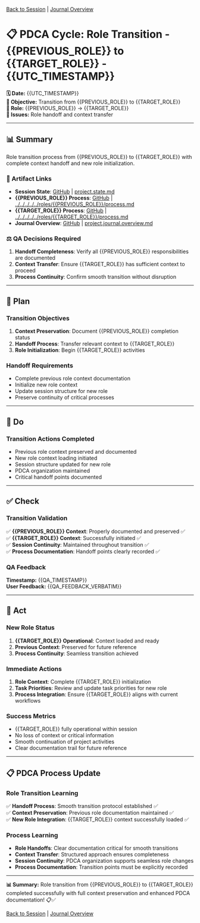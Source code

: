 [Back to Session](../../../project.state.md) | [Journal Overview](../../../../../project.journal.overview.md)

# 📋 **PDCA Cycle: Role Transition - {{PREVIOUS_ROLE}} to {{TARGET_ROLE}} - {{UTC_TIMESTAMP}}**

**🗓️ Date:** {{UTC_TIMESTAMP}}  
**🎯 Objective:** Transition from {{PREVIOUS_ROLE}} to {{TARGET_ROLE}}  
**👤 Role:** {{PREVIOUS_ROLE}} → {{TARGET_ROLE}}  
**🚨 Issues:** Role handoff and context transfer

---

## **📊 Summary**

Role transition process from {{PREVIOUS_ROLE}} to {{TARGET_ROLE}} with complete context handoff and new role initialization.

### **🔗 Artifact Links**

- **Session State**: [GitHub]({{SESSION_GITHUB_URL}}) | [project.state.md](../../../project.state.md)
- **{{PREVIOUS_ROLE}} Process**: [GitHub]({{PREV_ROLE_GITHUB_URL}}) | [../../../../../roles/{{PREVIOUS_ROLE}}/process.md](../../../../../roles/{{PREVIOUS_ROLE}}/process.md)
- **{{TARGET_ROLE}} Process**: [GitHub]({{TARGET_ROLE_GITHUB_URL}}) | [../../../../../roles/{{TARGET_ROLE}}/process.md](../../../../../roles/{{TARGET_ROLE}}/process.md)
- **Journal Overview**: [GitHub]({{JOURNAL_GITHUB_URL}}) | [project.journal.overview.md](../../../../../project.journal.overview.md)

### **⚖️ QA Decisions Required**

1. **Handoff Completeness**: Verify all {{PREVIOUS_ROLE}} responsibilities are documented
2. **Context Transfer**: Ensure {{TARGET_ROLE}} has sufficient context to proceed
3. **Process Continuity**: Confirm smooth transition without disruption

---

## **📝 Plan**

### **Transition Objectives**
1. **Context Preservation**: Document {{PREVIOUS_ROLE}} completion status
2. **Handoff Process**: Transfer relevant context to {{TARGET_ROLE}}
3. **Role Initialization**: Begin {{TARGET_ROLE}} activities

### **Handoff Requirements**
- Complete previous role context documentation
- Initialize new role context
- Update session structure for new role
- Preserve continuity of critical processes

---

## **🔧 Do**

### **Transition Actions Completed**
- Previous role context preserved and documented
- New role context loading initiated
- Session structure updated for new role
- PDCA organization maintained
- Critical handoff points documented

---

## **✅ Check**

### **Transition Validation**
✅ **{{PREVIOUS_ROLE}} Context**: Properly documented and preserved ✅  
✅ **{{TARGET_ROLE}} Context**: Successfully initiated ✅  
✅ **Session Continuity**: Maintained throughout transition ✅  
✅ **Process Documentation**: Handoff points clearly recorded ✅  

### **QA Feedback**
**Timestamp:** {{QA_TIMESTAMP}}  
**User Feedback:** {{QA_FEEDBACK_VERBATIM}}

---

## **🚀 Act**

### **New Role Status**
1. **{{TARGET_ROLE}} Operational**: Context loaded and ready
2. **Previous Context**: Preserved for future reference
3. **Process Continuity**: Seamless transition achieved

### **Immediate Actions**
1. **Role Context**: Complete {{TARGET_ROLE}} initialization
2. **Task Priorities**: Review and update task priorities for new role
3. **Process Integration**: Ensure {{TARGET_ROLE}} aligns with current workflows

### **Success Metrics**
- {{TARGET_ROLE}} fully operational within session
- No loss of context or critical information
- Smooth continuation of project activities
- Clear documentation trail for future reference

---

## **📋 PDCA Process Update**

### **Role Transition Learning**
✅ **Handoff Process**: Smooth transition protocol established ✅  
✅ **Context Preservation**: Previous role documentation maintained ✅  
✅ **New Role Integration**: {{TARGET_ROLE}} context successfully loaded ✅  

### **Process Learning**
- **Role Handoffs**: Clear documentation critical for smooth transitions
- **Context Transfer**: Structured approach ensures completeness
- **Session Continuity**: PDCA organization supports seamless role changes
- **Process Documentation**: Transition points must be explicitly recorded

---

**📊 Summary:** Role transition from {{PREVIOUS_ROLE}} to {{TARGET_ROLE}} completed successfully with full context preservation and enhanced PDCA documentation! 📋✅

[Back to Session](../../../project.state.md) | [Journal Overview](../../../../../project.journal.overview.md)
